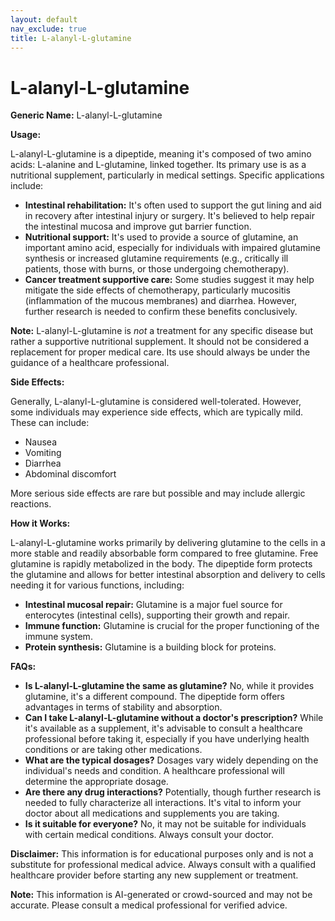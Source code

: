 ```yaml
---
layout: default
nav_exclude: true
title: L-alanyl-L-glutamine
---
```


# L-alanyl-L-glutamine

**Generic Name:** L-alanyl-L-glutamine

**Usage:**

L-alanyl-L-glutamine is a dipeptide, meaning it's composed of two amino acids: L-alanine and L-glutamine, linked together.  Its primary use is as a nutritional supplement, particularly in medical settings.  Specific applications include:

* **Intestinal rehabilitation:** It's often used to support the gut lining and aid in recovery after intestinal injury or surgery.  It's believed to help repair the intestinal mucosa and improve gut barrier function.
* **Nutritional support:** It's used to provide a source of glutamine, an important amino acid, especially for individuals with impaired glutamine synthesis or increased glutamine requirements (e.g., critically ill patients, those with burns, or those undergoing chemotherapy).
* **Cancer treatment supportive care:** Some studies suggest it may help mitigate the side effects of chemotherapy, particularly mucositis (inflammation of the mucous membranes) and diarrhea.  However, further research is needed to confirm these benefits conclusively.

**Note:**  L-alanyl-L-glutamine is *not* a treatment for any specific disease but rather a supportive nutritional supplement.  It should not be considered a replacement for proper medical care.  Its use should always be under the guidance of a healthcare professional.

**Side Effects:**

Generally, L-alanyl-L-glutamine is considered well-tolerated. However, some individuals may experience side effects, which are typically mild.  These can include:

* Nausea
* Vomiting
* Diarrhea
* Abdominal discomfort


More serious side effects are rare but possible and may include allergic reactions.

**How it Works:**

L-alanyl-L-glutamine works primarily by delivering glutamine to the cells in a more stable and readily absorbable form compared to free glutamine.  Free glutamine is rapidly metabolized in the body.  The dipeptide form protects the glutamine and allows for better intestinal absorption and delivery to cells needing it for various functions, including:

* **Intestinal mucosal repair:** Glutamine is a major fuel source for enterocytes (intestinal cells), supporting their growth and repair.
* **Immune function:** Glutamine is crucial for the proper functioning of the immune system.
* **Protein synthesis:**  Glutamine is a building block for proteins.


**FAQs:**

* **Is L-alanyl-L-glutamine the same as glutamine?** No, while it provides glutamine, it's a different compound.  The dipeptide form offers advantages in terms of stability and absorption.
* **Can I take L-alanyl-L-glutamine without a doctor's prescription?** While it's available as a supplement, it's advisable to consult a healthcare professional before taking it, especially if you have underlying health conditions or are taking other medications.
* **What are the typical dosages?** Dosages vary widely depending on the individual's needs and condition.  A healthcare professional will determine the appropriate dosage.
* **Are there any drug interactions?**  Potentially, though further research is needed to fully characterize all interactions.  It's vital to inform your doctor about all medications and supplements you are taking.
* **Is it suitable for everyone?** No, it may not be suitable for individuals with certain medical conditions.  Always consult your doctor.


**Disclaimer:** This information is for educational purposes only and is not a substitute for professional medical advice.  Always consult with a qualified healthcare provider before starting any new supplement or treatment.


**Note:** This information is AI-generated or crowd-sourced and may not be accurate. Please consult a medical professional for verified advice.